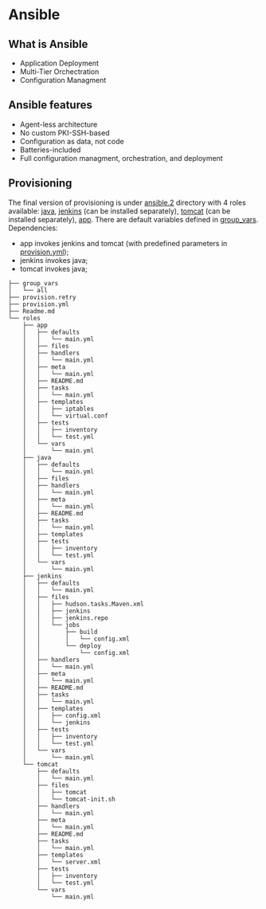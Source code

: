 # Ansible
## What is Ansible

* Application Deployment
* Multi-Tier Orchectration
* Configuration Managment

## Ansible features

* Agent-less architecture
* No custom PKI-SSH-based
* Configuration as data, not code
* Batteries-included
* Full configuration managment, orchestration, and deployment

## Provisioning

The final version of provisioning is under [ansible.2](/vagrant/ansible.2/) directory with 4 roles available: [java](/vagrant/ansible.2/roles/java/), [jenkins](/vagrant/ansible.2/roles/jenkins/) (can be installed separately), [tomcat](/vagrant/ansible.2/roles/tomcat/) (can be installed separately), [app](/vagrant/ansible.2/roles/app/). There are default variables defined in [group_vars](/vagrant/ansible.2/group_vars/). Dependencies:

* app invokes jenkins and tomcat (with predefined parameters in [provision.yml](/vagrant/ansible.2/provision.yml));
* jenkins invokes java;
* tomcat invokes java;
```
├── group_vars
│   └── all
├── provision.retry
├── provision.yml
├── Readme.md
└── roles
    ├── app
    │   ├── defaults
    │   │   └── main.yml
    │   ├── files
    │   ├── handlers
    │   │   └── main.yml
    │   ├── meta
    │   │   └── main.yml
    │   ├── README.md
    │   ├── tasks
    │   │   └── main.yml
    │   ├── templates
    │   │   ├── iptables
    │   │   └── virtual.conf
    │   ├── tests
    │   │   ├── inventory
    │   │   └── test.yml
    │   └── vars
    │       └── main.yml
    ├── java
    │   ├── defaults
    │   │   └── main.yml
    │   ├── files
    │   ├── handlers
    │   │   └── main.yml
    │   ├── meta
    │   │   └── main.yml
    │   ├── README.md
    │   ├── tasks
    │   │   └── main.yml
    │   ├── templates
    │   ├── tests
    │   │   ├── inventory
    │   │   └── test.yml
    │   └── vars
    │       └── main.yml
    ├── jenkins
    │   ├── defaults
    │   │   └── main.yml
    │   ├── files
    │   │   ├── hudson.tasks.Maven.xml
    │   │   ├── jenkins
    │   │   ├── jenkins.repo
    │   │   └── jobs
    │   │       ├── build
    │   │       │   └── config.xml
    │   │       └── deploy
    │   │           └── config.xml
    │   ├── handlers
    │   │   └── main.yml
    │   ├── meta
    │   │   └── main.yml
    │   ├── README.md
    │   ├── tasks
    │   │   └── main.yml
    │   ├── templates
    │   │   ├── config.xml
    │   │   └── jenkins
    │   ├── tests
    │   │   ├── inventory
    │   │   └── test.yml
    │   └── vars
    │       └── main.yml
    └── tomcat
        ├── defaults
        │   └── main.yml
        ├── files
        │   ├── tomcat
        │   └── tomcat-init.sh
        ├── handlers
        │   └── main.yml
        ├── meta
        │   └── main.yml
        ├── README.md
        ├── tasks
        │   └── main.yml
        ├── templates
        │   └── server.xml
        ├── tests
        │   ├── inventory
        │   └── test.yml
        └── vars
            └── main.yml
```
